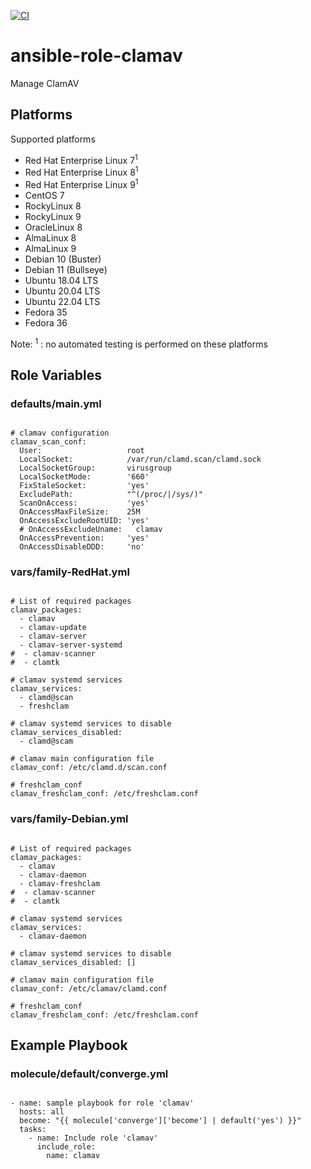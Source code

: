 [![CI](https://github.com/de-it-krachten/ansible-role-clamav/workflows/CI/badge.svg?event=push)](https://github.com/de-it-krachten/ansible-role-clamav/actions?query=workflow%3ACI)


# ansible-role-clamav

Manage ClamAV

## Platforms

Supported platforms

- Red Hat Enterprise Linux 7<sup>1</sup>
- Red Hat Enterprise Linux 8<sup>1</sup>
- Red Hat Enterprise Linux 9<sup>1</sup>
- CentOS 7
- RockyLinux 8
- RockyLinux 9
- OracleLinux 8
- AlmaLinux 8
- AlmaLinux 9
- Debian 10 (Buster)
- Debian 11 (Bullseye)
- Ubuntu 18.04 LTS
- Ubuntu 20.04 LTS
- Ubuntu 22.04 LTS
- Fedora 35
- Fedora 36

Note:
<sup>1</sup> : no automated testing is performed on these platforms

## Role Variables
### defaults/main.yml
<pre><code>
# clamav configuration
clamav_scan_conf:
  User:                   root
  LocalSocket:            /var/run/clamd.scan/clamd.sock
  LocalSocketGroup:       virusgroup
  LocalSocketMode:        '660'
  FixStaleSocket:         'yes'
  ExcludePath:            "^(/proc/|/sys/)"
  ScanOnAccess:           'yes'
  OnAccessMaxFileSize:    25M
  OnAccessExcludeRootUID: 'yes'
  # OnAccessExcludeUname:   clamav
  OnAccessPrevention:     'yes'
  OnAccessDisableDDD:     'no'
</pre></code>

### vars/family-RedHat.yml
<pre><code>
# List of required packages
clamav_packages:
  - clamav
  - clamav-update
  - clamav-server
  - clamav-server-systemd
#  - clamav-scanner
#  - clamtk

# clamav systemd services
clamav_services:
  - clamd@scan
  - freshclam

# clamav systemd services to disable
clamav_services_disabled:
  - clamd@scam

# clamav main configuration file
clamav_conf: /etc/clamd.d/scan.conf

# freshclam_conf
clamav_freshclam_conf: /etc/freshclam.conf
</pre></code>

### vars/family-Debian.yml
<pre><code>
# List of required packages
clamav_packages:
  - clamav
  - clamav-daemon
  - clamav-freshclam
#  - clamav-scanner
#  - clamtk

# clamav systemd services
clamav_services:
  - clamav-daemon

# clamav systemd services to disable
clamav_services_disabled: []

# clamav main configuration file
clamav_conf: /etc/clamav/clamd.conf

# freshclam_conf
clamav_freshclam_conf: /etc/freshclam.conf
</pre></code>



## Example Playbook
### molecule/default/converge.yml
<pre><code>
- name: sample playbook for role 'clamav'
  hosts: all
  become: "{{ molecule['converge']['become'] | default('yes') }}"
  tasks:
    - name: Include role 'clamav'
      include_role:
        name: clamav
</pre></code>
